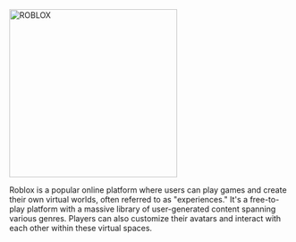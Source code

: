 <!DOCTYPE html>
<html>
    <head>
    </head>
  <body>
    <img src="../Downloads/441956341_467120135721265_5238019923992610767_n (1).png" alt="ROBLOX" width="300" />
    <p>Roblox is a popular online platform where users can play games and create their own virtual worlds, often referred to as "experiences." 
       It's a free-to-play platform with a massive library of user-generated content spanning various genres.
       Players can also customize their avatars and interact with each other within these virtual spaces.</p>
  </body>
</html>
